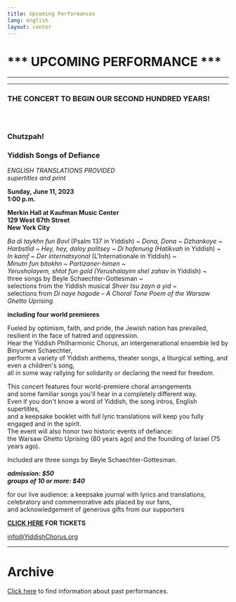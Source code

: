 ```yaml
---
title: Upcoming Performances
lang: english
layout: center
---
```


# *** UPCOMING PERFORMANCE ***

_____

*********

### THE CONCERT TO BEGIN OUR SECOND HUNDRED YEARS!
### &nbsp;
### Chutzpah!
### Yiddish Songs of Defiance

*ENGLISH TRANSLATIONS PROVIDED*  
*supertitles and print*

**Sunday, June 11, 2023  
1:00 p.m.**

**Merkin Hall at Kaufman Music Center  
129 West 67th Street  
New York City**

*Ba di taykhn fun Bovl* (Psalm 137 in Yiddish) ~ *Dona, Dona ~ Dzhankoye ~  
Harbstlid ~ Hey, hey, daloy politsey ~ Di hofenung (Hatikvah* in Yiddish) ~  
*In kamf ~ Der internatsyonal* (L'Internationale in Yiddish) ~  
*Minutn fun bitokhn ~ Partizaner-himen ~  
Yerusholayem, shtot fun gold (Yerushalayim shel zahav* in Yiddish) ~  
three songs by Beyle Schaechter-Gottesman ~  
selections from the Yiddish musical *Shver tsu zayn a yid* ~  
selections from *Di naye hagode – A Choral Tone Poem of the Warsaw Ghetto Uprising*  

**including four world premieres**  

Fueled by optimism, faith, and pride, the Jewish nation has prevailed,  
resilient in the face of hatred and oppression.  
Hear the Yiddish Philharmonic Chorus, an intergenerational ensemble led by Binyumen Schaechter,  
perform a variety of Yiddish anthems, theater songs, a liturgical setting, and even a children's song,  
all in some way rallying for solidarity or declaring the need for freedom.  

This concert features four world-premiere choral arrangements  
and some familiar songs you'll hear in a completely different way.  
Even if you don't know a word of Yiddish, the song intros, English supertitles,  
and a keepsake booklet with full lyric translations will keep you fully engaged and in the spirit.  
The event will also honor two historic events of defiance:  
the Warsaw Ghetto Uprising (80 years ago) and the founding of Israel (75 years ago).  

Included are three songs by Beyle Schaechter-Gottesman.  

**_admission: $50_**  
**_groups of 10 or more: $40_**  

for our live audience: a keepsake journal with lyrics and translations,  
celebratory and commemorative ads placed by our fans,  
and acknowledgement of generous gifts from our supporters

**[CLICK HERE](https://www.kaufmanmusiccenter.org/mch/event/chutzpah-yiddish-songs-of-defiance/) FOR TICKETS**    

[info@YiddishChorus.org](mailto:info@yiddishchorus.org)  

_____

# Archive

[Click here](concerts_archive.html) to find information about past performances.
